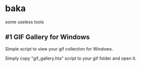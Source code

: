 # baka
some useless tools

## #1 GIF Gallery for Windows
Simple script to view your gif collection for Windows.

Simply copy "gif_gallery.hta" script to your gif folder and open it.
